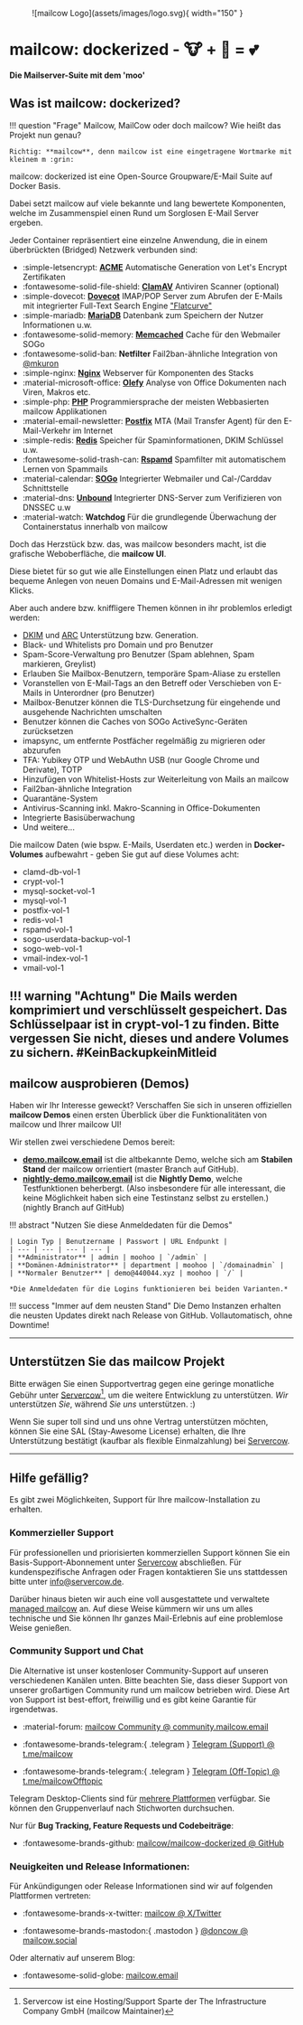 <figure markdown>
  ![mailcow Logo](assets/images/logo.svg){ width="150" }
</figure>

# mailcow: dockerized - :cow: + :whale: = :two_hearts:
**Die Mailserver-Suite mit dem 'moo'**

## Was ist mailcow: dockerized?

!!! question "Frage"
	Mailcow, MailCow oder doch mailcow? Wie heißt das Projekt nun genau?

	Richtig: **mailcow**, denn mailcow ist eine eingetragene Wortmarke mit kleinem m :grin:

mailcow: dockerized ist eine Open-Source Groupware/E-Mail Suite auf Docker Basis.

Dabei setzt mailcow auf viele bekannte und lang bewertete Komponenten, welche im Zusammenspiel einen Rund um Sorglosen E-Mail Server ergeben.

Jeder Container repräsentiert eine einzelne Anwendung, die in einem überbrückten (Bridged) Netzwerk verbunden sind:

<div class="grid cards" markdown>

- :simple-letsencrypt: [__ACME__](https://letsencrypt.org/) Automatische Generation von Let's Encrypt Zertifikaten
- :fontawesome-solid-file-shield: [__ClamAV__](https://www.clamav.net/) Antiviren Scanner (optional)
- :simple-dovecot: [__Dovecot__](https://www.dovecot.org/) IMAP/POP Server zum Abrufen der E-Mails mit integrierter Full-Text Search Engine ["Flatcurve"](https://slusarz.github.io/dovecot-fts-flatcurve/)
- :simple-mariadb: [__MariaDB__](https://mariadb.org/) Datenbank zum Speichern der Nutzer Informationen u.w.
- :fontawesome-solid-memory: [__Memcached__](https://www.memcached.org/) Cache für den Webmailer SOGo
- :fontawesome-solid-ban: __Netfilter__ Fail2ban-ähnliche Integration von [@mkuron](https://github.com/mkuron)
- :simple-nginx: [__Nginx__](https://nginx.org/) Webserver für Komponenten des Stacks
- :material-microsoft-office: [__Olefy__](https://github.com/HeinleinSupport/olefy) Analyse von Office Dokumenten nach Viren, Makros etc.
- :simple-php: [__PHP__](https://php.net/) Programmiersprache der meisten Webbasierten mailcow Applikationen
- :material-email-newsletter: [__Postfix__](http://www.postfix.org/) MTA (Mail Transfer Agent) für den E-Mail-Verkehr im Internet
- :simple-redis: [__Redis__](https://redis.io/) Speicher für Spaminformationen, DKIM Schlüssel u.w.
- :fontawesome-solid-trash-can: [__Rspamd__](https://www.rspamd.com/) Spamfilter mit automatischem Lernen von Spammails
- :material-calendar: [__SOGo__](https://sogo.nu/) Integrierter Webmailer und Cal-/Carddav Schnittstelle
- :material-dns: [__Unbound__](https://unbound.net/) Integrierter DNS-Server zum Verifizieren von DNSSEC u.w
- :material-watch: __Watchdog__ Für die grundlegende Überwachung der Containerstatus innerhalb von mailcow
</div>

Doch das Herzstück bzw. das, was mailcow besonders macht, ist die grafische Weboberfläche, die **mailcow UI**.

Diese bietet für so gut wie alle Einstellungen einen Platz und erlaubt das bequeme Anlegen von neuen Domains und E-Mail-Adressen mit wenigen Klicks.

Aber auch andere bzw. kniffligere Themen können in ihr problemlos erledigt werden:

- [DKIM](http://dkim.org) und [ARC](http://arc-spec.org/) Unterstützung bzw. Generation.
- Black- und Whitelists pro Domain und pro Benutzer
- Spam-Score-Verwaltung pro Benutzer (Spam ablehnen, Spam markieren, Greylist)
- Erlauben Sie Mailbox-Benutzern, temporäre Spam-Aliase zu erstellen
- Voranstellen von E-Mail-Tags an den Betreff oder Verschieben von E-Mails in Unterordner (pro Benutzer)
- Mailbox-Benutzer können die TLS-Durchsetzung für eingehende und ausgehende Nachrichten umschalten
- Benutzer können die Caches von SOGo ActiveSync-Geräten zurücksetzen
- imapsync, um entfernte Postfächer regelmäßig zu migrieren oder abzurufen
- TFA: Yubikey OTP und WebAuthn USB (nur Google Chrome und Derivate), TOTP
- Hinzufügen von Whitelist-Hosts zur Weiterleitung von Mails an mailcow
- Fail2ban-ähnliche Integration
- Quarantäne-System
- Antivirus-Scanning inkl. Makro-Scanning in Office-Dokumenten
- Integrierte Basisüberwachung
- Und weitere...

Die mailcow Daten (wie bspw. E-Mails, Userdaten etc.) werden in **Docker-Volumes** aufbewahrt - geben Sie gut auf diese Volumes acht:

- clamd-db-vol-1
- crypt-vol-1
- mysql-socket-vol-1
- mysql-vol-1
- postfix-vol-1
- redis-vol-1
- rspamd-vol-1
- sogo-userdata-backup-vol-1
- sogo-web-vol-1
- vmail-index-vol-1
- vmail-vol-1

!!! warning "Achtung"
	Die Mails werden komprimiert und verschlüsselt gespeichert. Das Schlüsselpaar ist in crypt-vol-1 zu finden. Bitte vergessen Sie nicht, dieses und andere Volumes zu sichern. #KeinBackupkeinMitleid
---

## mailcow ausprobieren (Demos)

Haben wir Ihr Interesse geweckt? Verschaffen Sie sich in unseren offiziellen **mailcow Demos** einen ersten Überblick über die Funktionalitäten von mailcow und Ihrer mailcow UI!

Wir stellen zwei verschiedene Demos bereit: 

+ **[demo.mailcow.email](https://demo.mailcow.email)** ist die altbekannte Demo, welche sich am **Stabilen Stand** der mailcow orrientiert (master Branch auf GitHub). 
+ **[nightly-demo.mailcow.email](https://nightly-demo.mailcow.email)** ist die **Nightly Demo**, welche Testfunktionen beherbergt. (Also insbesondere für alle interessant, die keine Möglichkeit haben sich eine Testinstanz selbst zu erstellen.) (nightly Branch auf GitHub)

!!! abstract "Nutzen Sie diese Anmeldedaten für die Demos"

	| Login Typ | Benutzername | Passwort | URL Endpunkt |
	| --- | --- | --- | --- |
	| **Administrator** | admin | moohoo | `/admin` |
	| **Domänen-Administrator** | department | moohoo | `/domainadmin` |
	| **Normaler Benutzer** | demo@440044.xyz | moohoo | `/` |

	*Die Anmeldedaten für die Logins funktionieren bei beiden Varianten.*

!!! success "Immer auf dem neusten Stand"
	Die Demo Instanzen erhalten die neusten Updates direkt nach Release von GitHub. Vollautomatisch, ohne Downtime!

---

## Unterstützen Sie das mailcow Projekt

Bitte erwägen Sie einen Supportvertrag gegen eine geringe monatliche Gebühr unter [Servercow](https://www.servercow.de/mailcow?#support)[^1], um die weitere Entwicklung zu unterstützen. _Wir_ unterstützen _Sie_, während _Sie_ _uns_ unterstützen. :)

Wenn Sie super toll sind und uns ohne Vertrag unterstützen möchten, können Sie eine SAL (Stay-Awesome License) erhalten, die Ihre Unterstützung bestätigt (kaufbar als flexible Einmalzahlung) bei [Servercow](https://www.servercow.de/mailcow#sal).

---

## Hilfe gefällig?

Es gibt zwei Möglichkeiten, Support für Ihre mailcow-Installation zu erhalten.

### Kommerzieller Support

Für professionellen und priorisierten kommerziellen Support können Sie ein Basis-Support-Abonnement unter [Servercow](https://www.servercow.de/mailcow#support) abschließen. Für kundenspezifische Anfragen oder Fragen kontaktieren Sie uns stattdessen bitte unter [info@servercow.de](mailto:info@servercow.de).

Darüber hinaus bieten wir auch eine voll ausgestattete und verwaltete [managed mailcow](https://www.servercow.de/mailcow#managed) an. Auf diese Weise kümmern wir uns um alles technische und Sie können Ihr ganzes Mail-Erlebnis auf eine problemlose Weise genießen.

### Community Support und Chat

Die Alternative ist unser kostenloser Community-Support auf unseren verschiedenen Kanälen unten. Bitte beachten Sie, dass dieser Support von unserer großartigen Community rund um mailcow betrieben wird. Diese Art von Support ist best-effort, freiwillig und es gibt keine Garantie für irgendetwas.

- :material-forum: [mailcow Community @ community.mailcow.email](https://community.mailcow.email)

- :fontawesome-brands-telegram:{ .telegram } [Telegram (Support) @ t.me/mailcow](https://t.me/mailcow)

- :fontawesome-brands-telegram:{ .telegram } [Telegram (Off-Topic) @ t.me/mailcowOfftopic](https://t.me/mailcowOfftopic)

Telegram Desktop-Clients sind für [mehrere Plattformen](https://desktop.telegram.org) verfügbar. Sie können den Gruppenverlauf nach Stichworten durchsuchen.

Nur für **Bug Tracking, Feature Requests und Codebeiträge**:

- :fontawesome-brands-github: [mailcow/mailcow-dockerized @ GitHub](https://github.com/mailcow/mailcow-dockerized)

### Neuigkeiten und Release Informationen:

Für Ankündigungen oder Release Informationen sind wir auf folgenden Plattformen vertreten:

- :fontawesome-brands-x-twitter: [mailcow @ X/Twitter](https://twitter.com/mailcow_email)

- :fontawesome-brands-mastodon:{ .mastodon }  [@doncow @ mailcow.social](https://mailcow.social/@doncow)

Oder alternativ auf unserem Blog:

- :fontawesome-solid-globe: [mailcow.email](https://mailcow.email)

[^1]: Servercow ist eine Hosting/Support Sparte der The Infrastructure Company GmbH (mailcow Maintainer)